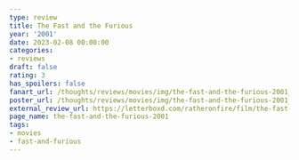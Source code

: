 ```yaml
---
type: review
title: The Fast and the Furious
year: '2001'
date: 2023-02-08 00:00:00
categories:
- reviews
draft: false
rating: 3
has_spoilers: false
fanart_url: /thoughts/reviews/movies/img/the-fast-and-the-furious-2001_fanart.png
poster_url: /thoughts/reviews/movies/img/the-fast-and-the-furious-2001_poster.png
external_review_url: https://letterboxd.com/ratheronfire/film/the-fast-and-the-furious-2001/
page_name: the-fast-and-the-furious-2001
tags:
- movies
- fast-and-furious
---
```


